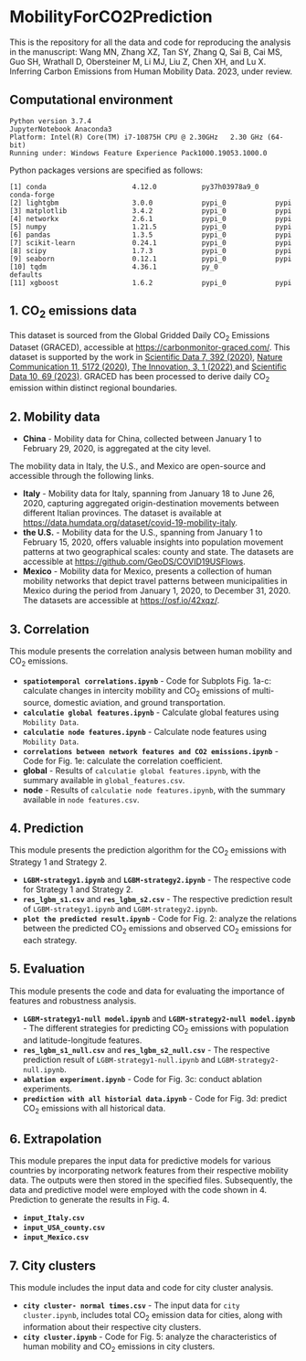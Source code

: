 # MobilityForCO2Prediction 
This is the repository for all the data and code for reproducing the analysis in the manuscript: Wang MN, Zhang XZ, Tan SY, Zhang Q, Sai B, Cai MS, Guo SH, Wrathall D, Obersteiner M, Li MJ, Liu Z, Chen XH, and Lu X. Inferring Carbon Emissions from Human Mobility Data. 2023, under review. 
## Computational environment

```
Python version 3.7.4 
JupyterNotebook Anaconda3
Platform: Intel(R) Core(TM) i7-10875H CPU @ 2.30GHz   2.30 GHz (64-bit)
Running under: Windows Feature Experience Pack1000.19053.1000.0
```
Python packages versions are specified as follows:

```
[1] conda                     4.12.0           py37h03978a9_0    conda-forge
[2] lightgbm                  3.0.0            pypi_0            pypi
[3] matplotlib                3.4.2            pypi_0            pypi
[4] networkx                  2.6.1            pypi_0            pypi
[5] numpy                     1.21.5           pypi_0            pypi
[6] pandas                    1.3.5            pypi_0            pypi
[7] scikit-learn              0.24.1           pypi_0            pypi
[8] scipy                     1.7.3            pypi_0            pypi
[9] seaborn                   0.12.1           pypi_0            pypi
[10] tqdm                     4.36.1           py_0              defaults
[11] xgboost                  1.6.2            pypi_0            pypi
```


## 1. CO<sub>2</sub> emissions data
This dataset is sourced from the Global Gridded Daily CO<sub>2</sub> Emissions Dataset (GRACED), accessible at <https://carbonmonitor-graced.com/>. This dataset is supported by the work in [Scientific Data 7, 392 (2020)](https://doi.org/10.1038/s41597-020-00708-7), [Nature Communication 11, 5172 (2020)](https://doi.org/10.1038/s41467-020-18922-7), [The Innovation, 3, 1 (2022) ](https://doi.org/10.1016/j.xinn.2021.100182) and [Scientific Data 10, 69 (2023)](https://www.nature.com/articles/s41597-023-01963-0). GRACED has been processed to derive daily CO<sub>2</sub> emission within distinct regional boundaries. 

## 2. Mobility data
* **China** - Mobility data for China, collected between January 1 to February 29, 2020, is aggregated at the city level.
  
The mobility data in Italy, the U.S., and Mexico are open-source and accessible through the following links.
* **Italy** - Mobility data for Italy, spanning from January 18 to June 26, 2020, capturing aggregated origin-destination movements between different Italian provinces. The dataset is available at <https://data.humdata.org/dataset/covid-19-mobility-italy>.
* **the U.S.** - Mobility data for the U.S., spanning from January 1 to February 15, 2020, offers valuable insights into population movement patterns at two geographical scales: county and state. The datasets are accessible at <https://github.com/GeoDS/COVID19USFlows>.
* **Mexico** - Mobility data for Mexico, presents a collection of human mobility networks that depict travel patterns between municipalities in Mexico during the period from January 1, 2020, to December 31, 2020. The datasets are accessible at <https://osf.io/42xqz/>.

## 3. Correlation
This module presents the correlation analysis between human mobility and CO<sub>2</sub> emissions. 

* **`spatiotemporal correlations.ipynb`** - Code for Subplots Fig. 1a-c: calculate changes in intercity mobility and CO<sub>2</sub> emissions of multi-source, domestic aviation, and ground transportation.
* **`calculatie global features.ipynb`** - Calculate global features using `Mobility Data`.
* **`calculatie node features.ipynb`** - Calculate node features using `Mobility Data`.
* **`correlations between network features and CO2 emissions.ipynb`** - Code for Fig. 1e: calculate the correlation coefficient.
* **global** - Results of `calculatie global features.ipynb`, with the summary available in `global_features.csv`.
* **node** - Results of `calculatie node features.ipynb`, with the summary available in `node features.csv`.

## 4. Prediction
This module presents the prediction algorithm for the CO<sub>2</sub> emissions with Strategy 1 and Strategy 2.
* **`LGBM-strategy1.ipynb`** and **`LGBM-strategy2.ipynb`** - The respective code for Strategy 1 and Strategy 2.
* **`res_lgbm_s1.csv`** and **`res_lgbm_s2.csv`** - The respective prediction result of `LGBM-strategy1.ipynb` and `LGBM-strategy2.ipynb`.
* **`plot the predicted result.ipynb`** - Code for Fig. 2: analyze the relations between the predicted CO<sub>2</sub> emissions and observed CO<sub>2</sub> emissions for each strategy.

## 5. Evaluation
This module presents the code and data for evaluating the importance of features and robustness analysis.
* **`LGBM-strategy1-null model.ipynb`** and **`LGBM-strategy2-null model.ipynb`** - The different strategies for predicting CO<sub>2</sub> emissions with population and latitude-longitude features.
* **`res_lgbm_s1_null.csv`** and **`res_lgbm_s2_null.csv`** - The respective prediction result of `LGBM-strategy1-null.ipynb` and `LGBM-strategy2-null.ipynb`.
* **`ablation experiment.ipynb`** - Code for Fig. 3c: conduct ablation experiments.
* **`prediction with all historial data.ipynb`** - Code for Fig. 3d: predict CO<sub>2</sub> emissions with all historical data.


## 6. Extrapolation
This module prepares the input data for predictive models for various countries by incorporating network features from their respective mobility data. The outputs were then stored in the specified files. Subsequently, the data and predictive model were employed with the code shown in 4. Prediction to generate the results in Fig. 4.
* **`input_Italy.csv`**
* **`input_USA_county.csv`**
* **`input_Mexico.csv`**
  
## 7. City clusters
This module includes the input data and code for city cluster analysis.
* **`city cluster- normal times.csv`** - The input data for `city cluster.ipynb`, includes total CO<sub>2</sub> emission data for cities, along with information about their respective city clusters.
* **`city cluster.ipynb`** - Code for Fig. 5: analyze the characteristics of human mobility and CO<sub>2</sub> emissions in city clusters.
 
